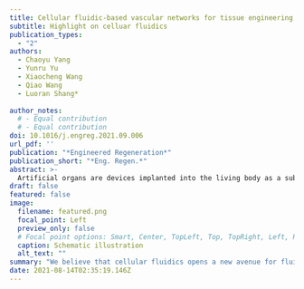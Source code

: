 ```yaml
---
title: Cellular fluidic-based vascular networks for tissue engineering
subtitle: Highlight on celluar fluidics
publication_types:
  - "2"
authors:
  - Chaoyu Yang
  - Yunru Yu
  - Xiaocheng Wang
  - Qiao Wang 
  - Luoran Shang*
 
author_notes:
  # - Equal contribution
  # - Equal contribution
doi: 10.1016/j.engreg.2021.09.006
url_pdf: ''
publication: "*Engineered Regeneration*"
publication_short: "*Eng. Regen.*"
abstract: >-
  Artificial organs are devices implanted into the living body as a substitute for damaged or diseased organs. Current efforts focus on the construction of fully functionalized artificial tissues/organs with vascular networks. Although engineering efforts have been made in creating artificial vessels with simple or complex configurations, building vascular networks with hierarchical architectures approximating native counterparts remains challenging. Herein, we give a perspective of cellular fluidics-based construction of vascular networks for tissue engineering, with inspirations drawn from a novel concept of 3D fluidic control platform based on unit-cell constructs. Through architected design of the unit cells, it enables programmed control over gas-liquid-solid interfaces and fluid flow processes in open-cell structures. This cellular-fluidics concept and the associated platform provide lots of inspirations for constructing artificial vascular networks. We believe that cellular fluidics opens a new avenue for fluid control and deterministic delivery, and would find vast opportunities in tissue engineering.
draft: false
featured: false
image:
  filename: featured.png
  focal_point: Left
  preview_only: false
  # Focal point options: Smart, Center, TopLeft, Top, TopRight, Left, Right, BottomLeft, Bottom, BottomRight
  caption: Schematic illustration
  alt_text: ""
summary: "We believe that cellular fluidics opens a new avenue for fluid control and deterministic delivery, and would find vast opportunities in tissue engineering. "
date: 2021-08-14T02:35:19.146Z
---
```

